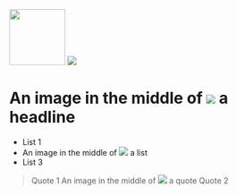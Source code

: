 
<img src="demo.jpg" style="width: 100px;">

<img src="demo.jpg" class="left small">

# An image in the middle of <img src="demo.jpg"> a headline

* List 1
* An image in the middle of <img src="demo.jpg"> a list
* List 3

> Quote 1
> An image in the middle of <img src="demo.jpg"> a quote
> Quote 2

